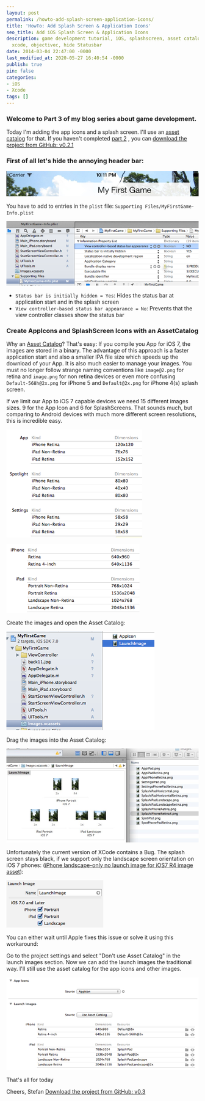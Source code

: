 ```yaml
---
layout: post
permalink: /howto-add-splash-screen-application-icons/
title: 'HowTo: Add Splash Screen & Application Icons'
seo_title: Add iOS Splash Screen & Application Icons
description: game development tutorial, iOS, splashscreen, asset catalog, app icon,
  xcode, objectivec, hide Statusbar
date: 2014-03-04 22:47:00 -0000
last_modified_at: 2020-05-27 16:40:54 -0000
publish: true
pin: false
categories:
- iOS
- Xcode
tags: []
---
```

### Welcome to Part 3 of my blog series about game development.

Today I'm adding the app icons and a splash screen. I'll use an [asset catalog](https://developer.apple.com/library/ios/recipes/xcode_help-image_catalog-1.0/Recipe.html#//apple_ref/doc/uid/TP40013303-CH1-SW1) for that. If you haven't completed [part 2](/howto-add-view-controllers-to-the-game-storyboard-and-use-segues-to-navigate-between-them) , you can [download the project from GitHub: v0.2.1](https://github.com/stfnjstn/MyFirstGame/releases/tag/v0.2.1)

### First of all let's hide the annoying header bar:

![Splashscreen](/assets/2014/03/Splash1-1.jpg)

You have to add to entries in the ``plist`` file: ``Supporting Files/MyFirstGame-Info.plist``

![Splashscreen](/assets/2014/03/Splash2.png)

  * ``Status bar is initially hidden = Yes``: Hides the status bar at application start and in the splash screen
  * ``View controller-based status bar appearance = No``: Prevents that the view controller classes show the status bar


### Create AppIcons and SplashScreen Icons with an AssetCatalog

Why an [Asset Catalog](https://developer.apple.com/library/ios/recipes/xcode_help-image_catalog-1.0/Recipe.html)? That's easy: If you compile you App for iOS 7, the images are stored in a binary. The advantage of this approach is a faster application start and also a smaller IPA file size which speeds up the download of your App. It is also much easier to manage your images. You must no longer follow strange naming conventions like ``image@2.png`` for retina and ``image.png`` for non retina devices or even more confusing ``Default-568h@2x.png`` for iPhone 5 and ``Default@2x.png`` for iPhone 4(s) splash screen.

If we limit our App to iOS 7 capable devices we need 15 different images sizes. 9 for the App Icon and 6 for SplashScreens. That sounds much, but comparing to Android devices with much more different screen resolutions, this is incredible easy.

![Splashscreen](/assets/2014/03/Splash3.png)

![Splashscreen](/assets/2014/03/Splash4.png)

Create the images and open the Asset Catalog:

![Splashscreen](/assets/2014/03/Splash5.png)

Drag the images into the Asset Catalog:

![Splashscreen](/assets/2014/03/Splash6-1.jpg)

Unfortunately the current version of XCode contains a Bug. The splash screen stays black, if we support only the landscape screen orientation on iOS 7 phones: ([iPhone landscape-only no launch image for iOS7 R4 image asset](http://stackoverflow.com/questions/19110583/iphone-landscape-only-no-launch-image-for-ios7-r4-image-asset/22106849#22106849)):

![Splashscreen](/assets/2014/03/Splash7.png)

You can either wait until Apple fixes this issue or solve it using this workaround:

Go to the project settings and select "Don't use Asset Catalog" in the launch images section. Now we can add the launch images the traditional way. I'll still use the asset catalog for the app icons and other images.

![Splashscreen](/assets/2014/03/Splash8.png)

That's all for today

Cheers, Stefan [Download the project from GitHub: v0.3](https://github.com/stfnjstn/MyFirstGame/releases/tag/v0.3)

